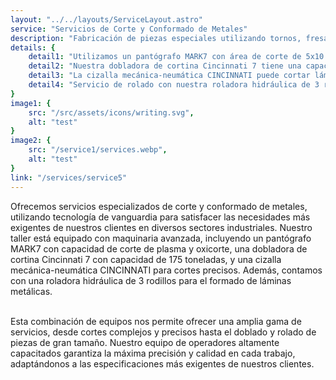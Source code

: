 ```yaml
---
layout: "../../layouts/ServiceLayout.astro"
service: "Servicios de Corte y Conformado de Metales"
description: "Fabricación de piezas especiales utilizando tornos, fresadoras y máquinas CNC para necesidades industriales específicas."
details: {
    detail1: "Utilizamos un pantógrafo MARK7 con área de corte de 5x10 pies, equipado con plasma Hypertherm Powermax125 para cortes de alta precisión.",
    detail2: "Nuestra dobladora de cortina Cincinnati 7 tiene una capacidad de 175 toneladas y 12 pies de longitud, permitiendo el conformado de piezas grandes.",
    detail3: "La cizalla mecánica-neumática CINCINNATI puede cortar láminas de hasta 3/16' x 10 pies.",
    detail4: "Servicio de rolado con nuestra roladora hidráulica de 3 rodillos, con capacidad máxima de 1/2' x 4 pies."
}
image1: {
    src: "/src/assets/icons/writing.svg",
    alt: "test"
}
image2: {
    src: "/service1/services.webp",
    alt: "test"
}
link: "/services/service5"
---
```


Ofrecemos servicios especializados de corte y conformado de metales, utilizando tecnología de vanguardia para satisfacer las necesidades más exigentes de nuestros clientes en diversos sectores industriales. Nuestro taller está equipado con maquinaria avanzada, incluyendo un pantógrafo MARK7 con capacidad de corte de plasma y oxicorte, una dobladora de cortina Cincinnati 7 con capacidad de 175 toneladas, y una cizalla mecánica-neumática CINCINNATI para cortes precisos. Además, contamos con una roladora hidráulica de 3 rodillos para el formado de láminas metálicas.

<br />
Esta combinación de equipos nos permite ofrecer una amplia gama de servicios, desde cortes complejos y precisos hasta el doblado y rolado de piezas de gran tamaño. Nuestro equipo de operadores altamente capacitados garantiza la máxima precisión y calidad en cada trabajo, adaptándonos a las especificaciones más exigentes de nuestros clientes.